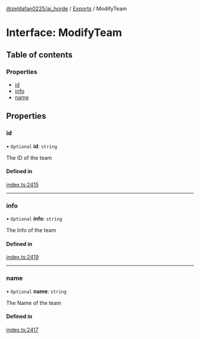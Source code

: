 [@zeldafan0225/ai_horde](../README.md) / [Exports](../modules.md) / ModifyTeam

# Interface: ModifyTeam

## Table of contents

### Properties

- [id](ModifyTeam.md#id)
- [info](ModifyTeam.md#info)
- [name](ModifyTeam.md#name)

## Properties

### id

• `Optional` **id**: `string`

The ID of the team

#### Defined in

[index.ts:2415](https://github.com/ZeldaFan0225/ai_horde/blob/89ead18/index.ts#L2415)

___

### info

• `Optional` **info**: `string`

The Info of the team

#### Defined in

[index.ts:2419](https://github.com/ZeldaFan0225/ai_horde/blob/89ead18/index.ts#L2419)

___

### name

• `Optional` **name**: `string`

The Name of the team

#### Defined in

[index.ts:2417](https://github.com/ZeldaFan0225/ai_horde/blob/89ead18/index.ts#L2417)
